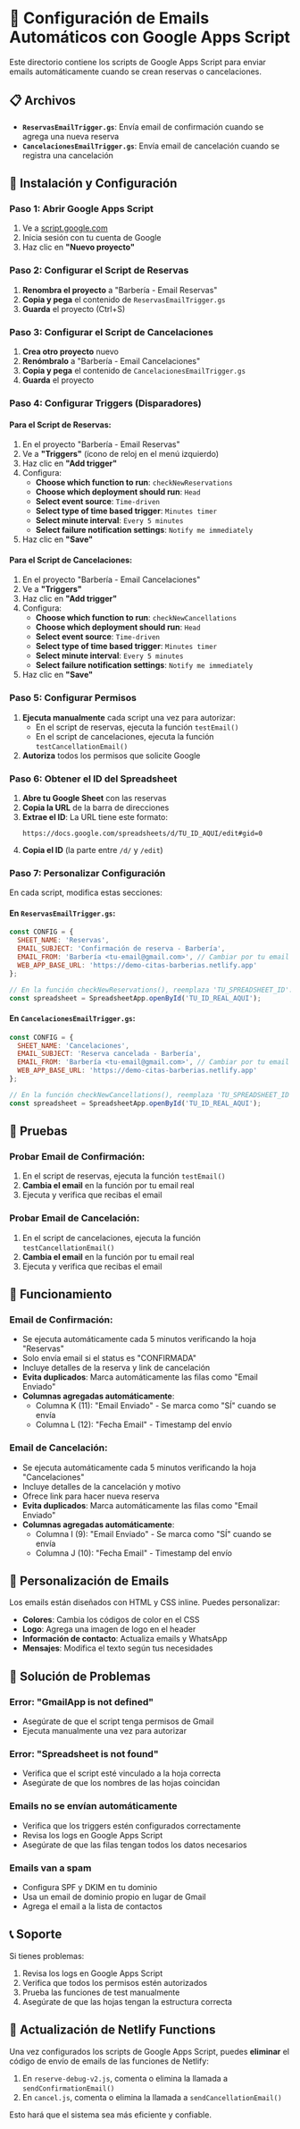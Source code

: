 # 📧 Configuración de Emails Automáticos con Google Apps Script

Este directorio contiene los scripts de Google Apps Script para enviar emails automáticamente cuando se crean reservas o cancelaciones.

## 📋 Archivos

- **`ReservasEmailTrigger.gs`**: Envía email de confirmación cuando se agrega una nueva reserva
- **`CancelacionesEmailTrigger.gs`**: Envía email de cancelación cuando se registra una cancelación

## 🚀 Instalación y Configuración

### Paso 1: Abrir Google Apps Script

1. Ve a [script.google.com](https://script.google.com)
2. Inicia sesión con tu cuenta de Google
3. Haz clic en **"Nuevo proyecto"**

### Paso 2: Configurar el Script de Reservas

1. **Renombra el proyecto** a "Barbería - Email Reservas"
2. **Copia y pega** el contenido de `ReservasEmailTrigger.gs`
3. **Guarda** el proyecto (Ctrl+S)

### Paso 3: Configurar el Script de Cancelaciones

1. **Crea otro proyecto** nuevo
2. **Renómbralo** a "Barbería - Email Cancelaciones"
3. **Copia y pega** el contenido de `CancelacionesEmailTrigger.gs`
4. **Guarda** el proyecto

### Paso 4: Configurar Triggers (Disparadores)

#### Para el Script de Reservas:

1. En el proyecto "Barbería - Email Reservas"
2. Ve a **"Triggers"** (ícono de reloj en el menú izquierdo)
3. Haz clic en **"Add trigger"**
4. Configura:
   - **Choose which function to run**: `checkNewReservations`
   - **Choose which deployment should run**: `Head`
   - **Select event source**: `Time-driven`
   - **Select type of time based trigger**: `Minutes timer`
   - **Select minute interval**: `Every 5 minutes`
   - **Select failure notification settings**: `Notify me immediately`
5. Haz clic en **"Save"**

#### Para el Script de Cancelaciones:

1. En el proyecto "Barbería - Email Cancelaciones"
2. Ve a **"Triggers"**
3. Haz clic en **"Add trigger"**
4. Configura:
   - **Choose which function to run**: `checkNewCancellations`
   - **Choose which deployment should run**: `Head`
   - **Select event source**: `Time-driven`
   - **Select type of time based trigger**: `Minutes timer`
   - **Select minute interval**: `Every 5 minutes`
   - **Select failure notification settings**: `Notify me immediately`
5. Haz clic en **"Save"**

### Paso 5: Configurar Permisos

1. **Ejecuta manualmente** cada script una vez para autorizar:
   - En el script de reservas, ejecuta la función `testEmail()`
   - En el script de cancelaciones, ejecuta la función `testCancellationEmail()`
2. **Autoriza** todos los permisos que solicite Google

### Paso 6: Obtener el ID del Spreadsheet

1. **Abre tu Google Sheet** con las reservas
2. **Copia la URL** de la barra de direcciones
3. **Extrae el ID**: La URL tiene este formato:
   ```
   https://docs.google.com/spreadsheets/d/TU_ID_AQUI/edit#gid=0
   ```
4. **Copia el ID** (la parte entre `/d/` y `/edit`)

### Paso 7: Personalizar Configuración

En cada script, modifica estas secciones:

#### En `ReservasEmailTrigger.gs`:
```javascript
const CONFIG = {
  SHEET_NAME: 'Reservas',
  EMAIL_SUBJECT: 'Confirmación de reserva - Barbería',
  EMAIL_FROM: 'Barbería <tu-email@gmail.com>', // Cambiar por tu email
  WEB_APP_BASE_URL: 'https://demo-citas-barberias.netlify.app'
};

// En la función checkNewReservations(), reemplaza 'TU_SPREADSHEET_ID':
const spreadsheet = SpreadsheetApp.openById('TU_ID_REAL_AQUI');
```

#### En `CancelacionesEmailTrigger.gs`:
```javascript
const CONFIG = {
  SHEET_NAME: 'Cancelaciones',
  EMAIL_SUBJECT: 'Reserva cancelada - Barbería',
  EMAIL_FROM: 'Barbería <tu-email@gmail.com>', // Cambiar por tu email
  WEB_APP_BASE_URL: 'https://demo-citas-barberias.netlify.app'
};

// En la función checkNewCancellations(), reemplaza 'TU_SPREADSHEET_ID':
const spreadsheet = SpreadsheetApp.openById('TU_ID_REAL_AQUI');
```

## 🧪 Pruebas

### Probar Email de Confirmación:

1. En el script de reservas, ejecuta la función `testEmail()`
2. **Cambia el email** en la función por tu email real
3. Ejecuta y verifica que recibas el email

### Probar Email de Cancelación:

1. En el script de cancelaciones, ejecuta la función `testCancellationEmail()`
2. **Cambia el email** en la función por tu email real
3. Ejecuta y verifica que recibas el email

## 🔧 Funcionamiento

### Email de Confirmación:
- Se ejecuta automáticamente cada 5 minutos verificando la hoja "Reservas"
- Solo envía email si el status es "CONFIRMADA"
- Incluye detalles de la reserva y link de cancelación
- **Evita duplicados**: Marca automáticamente las filas como "Email Enviado"
- **Columnas agregadas automáticamente**:
  - Columna K (11): "Email Enviado" - Se marca como "SÍ" cuando se envía
  - Columna L (12): "Fecha Email" - Timestamp del envío

### Email de Cancelación:
- Se ejecuta automáticamente cada 5 minutos verificando la hoja "Cancelaciones"
- Incluye detalles de la cancelación y motivo
- Ofrece link para hacer nueva reserva
- **Evita duplicados**: Marca automáticamente las filas como "Email Enviado"
- **Columnas agregadas automáticamente**:
  - Columna I (9): "Email Enviado" - Se marca como "SÍ" cuando se envía
  - Columna J (10): "Fecha Email" - Timestamp del envío

## 📧 Personalización de Emails

Los emails están diseñados con HTML y CSS inline. Puedes personalizar:

- **Colores**: Cambia los códigos de color en el CSS
- **Logo**: Agrega una imagen de logo en el header
- **Información de contacto**: Actualiza emails y WhatsApp
- **Mensajes**: Modifica el texto según tus necesidades

## 🚨 Solución de Problemas

### Error: "GmailApp is not defined"
- Asegúrate de que el script tenga permisos de Gmail
- Ejecuta manualmente una vez para autorizar

### Error: "Spreadsheet is not found"
- Verifica que el script esté vinculado a la hoja correcta
- Asegúrate de que los nombres de las hojas coincidan

### Emails no se envían automáticamente
- Verifica que los triggers estén configurados correctamente
- Revisa los logs en Google Apps Script
- Asegúrate de que las filas tengan todos los datos necesarios

### Emails van a spam
- Configura SPF y DKIM en tu dominio
- Usa un email de dominio propio en lugar de Gmail
- Agrega el email a la lista de contactos

## 📞 Soporte

Si tienes problemas:
1. Revisa los logs en Google Apps Script
2. Verifica que todos los permisos estén autorizados
3. Prueba las funciones de test manualmente
4. Asegúrate de que las hojas tengan la estructura correcta

## 🔄 Actualización de Netlify Functions

Una vez configurados los scripts de Google Apps Script, puedes **eliminar** el código de envío de emails de las funciones de Netlify:

1. En `reserve-debug-v2.js`, comenta o elimina la llamada a `sendConfirmationEmail()`
2. En `cancel.js`, comenta o elimina la llamada a `sendCancellationEmail()`

Esto hará que el sistema sea más eficiente y confiable.

